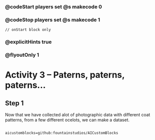 ### @codeStart players set @s makecode 0
### @codeStop players set @s makecode 1

```template
// onStart block only
```

### @explicitHints true
### @flyoutOnly 1

# Activity 3 – Paterns, paterns, paterns...

## Step 1
Now that we have collected alot of photographic data with different coat patterns, from a few different ocelots, we can make a dataset. 
 
```ghost

```

```package
aicustomblocks=github:fountainstudios/AICustomBlocks
```